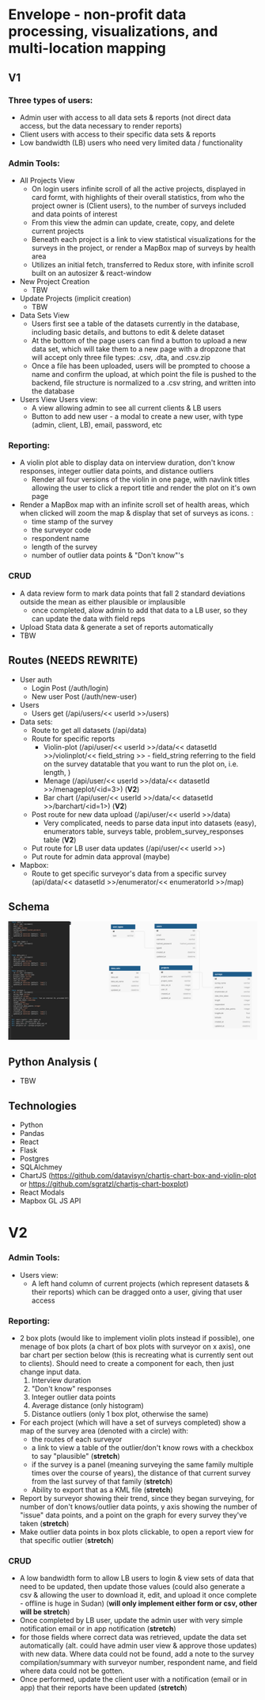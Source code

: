 # Envelope - non-profit data processing, visualizations, and multi-location mapping

## V1
### Three types of users: 
 - Admin user with access to all data sets & reports (not direct data access, but the data necessary to render reports)
 - Client users with access to their specific data sets & reports
 - Low bandwidth (LB) users who need very limited data / functionality
### Admin Tools:
- All Projects View
    - On login users infinite scroll of all the active projects, displayed in card formt, with highlights of their overall statistics, from who the project owner is (Client users), to the number of surveys included and data points of interest
    - From this view the admin can update, create, copy, and delete current projects
    - Beneath each project is a link to view statistical visualizations for the surveys in the project, or render a MapBox map of surveys by health area
    - Utilizes an initial fetch, transferred to Redux store, with infinite scroll built on an autosizer & react-window
- New Project Creation
    - TBW
- Update Projects (implicit creation)
    - TBW
- Data Sets View
    - Users first see a table of the datasets currently in the database, including basic details, and buttons to edit & delete dataset
    - At the bottom of the page users can find a button to upload a new data set, which will take them to a new page with a dropzone that will accept only three file types: .csv, .dta, and .csv.zip
    - Once a file has been uploaded, users will be prompted to choose a name and confirm the upload, at which point the file is pushed to the backend, file structure is normalized to a .csv string, and written into the database
- Users View
Users view: 
    - A view allowing admin to see all current clients & LB users
    - Button to add new user - a modal to create a new user, with type (admin, client, LB), email, password, etc
### Reporting:
- A violin plot able to display data on interview duration, don't know responses, integer outlier data points, and distance outliers
    - Render all four versions of the violin in one page, with navlink titles allowing the user to click a report title and render the plot on it's own page
- Render a MapBox map with an infinite scroll set of health areas, which when clicked will zoom the map & display that set of surveys as icons. :
    - time stamp of the survey
    - the surveyor code
    - respondent name
    - length of the survey
    - number of outlier data points & "Don't know"'s
### CRUD
  - A data review form to mark data points that fall 2 standard deviations outside the mean as either plausible or implausible
    * once completed, alow admin to add that data to a LB user, so they can update the data with field reps
  - Upload Stata data & generate a set of reports automatically
  - TBW

## Routes (NEEDS REWRITE)
 - User auth
     - Login Post (/auth/login)
     - New user Post (/auth/new-user)
 - Users
     - Users get (/api/users/<< userId >>/users)
 - Data sets:
     - Route to get all datasets (/api/data)
     - Route for specific reports
          - Violin-plot (/api/user/<< userId >>/data/<< datasetId >>/violinplot/<< field_string >> - field_string referring to the field on the survey datatable that you want to run the plot on, i.e. length, )
          - Menage (/api/user/<< userId >>/data/<< datasetId >>/menageplot/<id=3>) (**V2**)
          - Bar chart (/api/user/<< userId >>/data/<< datasetId >>/barchart/<id=1>) (**V2**)
     - Post route for new data upload (/api/user/<< userId >>/data)
         - Very complicated, needs to parse data input into datasets (easy), enumerators table, surveys table, problem_survey_responses table (**V2**)
     - Put route for LB user data updates (/api/user/<< userId >>)
     - Put route for admin data approval (maybe)
  - Mapbox:
      - Route to get specific surveyor's data from a specific survey (api/data/<< datasetId >>/enumerator/<< enumeratorId >>/map)
 
## Schema
![](https://github.com/nappernick/envelope/blob/master/wiki_readme_resources/envelop_db_schema.png?raw=true)
## Python Analysis (
 - TBW

## Technologies
- Python
- Pandas
- React
- Flask
- Postgres
- SQLAlchmey
- ChartJS (https://github.com/datavisyn/chartjs-chart-box-and-violin-plot or https://github.com/sgratzl/chartjs-chart-boxplot)
- React Modals
- Mapbox GL JS API


# V2
### Admin Tools:
- Users view: 
  - A left hand column of current projects (which represent datasets & their reports) which can be dragged onto a user, giving that user access
### Reporting:
  - 2 box plots (would like to implement violin plots instead if possible), one menage of box plots (a chart of box plots with surveyor on x axis), one bar chart per section below (this is recreating what is currently sent out to clients). Should need to create a component for each, then just change input data.
    1. Interview duration
    2. "Don't know" responses
    3. Integer outlier data points
    4. Average distance (only histogram)
    5. Distance outliers (only 1 box plot, otherwise the same)
  - For each project (which will have a set of surveys completed) show a map of the survey area (denoted with a circle) with: 
    - the routes of each surveyor
    - a link to view a table of the outlier/don't know rows with a checkbox to say "plausible" (**stretch**)
    - if the survey is a panel (meaning surveying the same family multiple times over the course of years), the distance of that current survey from the last survey of that family (**stretch**)
    - Ability to export that as a KML file (**stretch**)
  - Report by surveyor showing their trend, since they began surveying, for number of don't knows/outlier data points, y axis showing the number of "issue" data points, and a point on the graph for every survey they've taken (**stretch**)
  - Make outlier data points in box plots clickable, to open a report view for that specific outlier  (**stretch**)
### CRUD
  - A low bandwidth form to allow LB users to login & view sets of data that need to be updated, then update those values (could also generate a csv & allowing the user to download it, edit, and upload it once complete - offline is huge in Sudan) (**will only implement either form or csv, other will be stretch**)
  - Once completed by LB user, update the admin user with very simple notification email or in app notification  (**stretch**)
   - for those fields where correct data was retrieved, update the data set automatically (alt. could have admin user view & approve those updates) with new data.  Where data could not be found, add a note to the survey compilation/summary with surveyor number, respondent name, and field where data could not be gotten.
  - Once performed, update the client user with a notification (email or in app) that their reports have been updated (**stretch**)

  

